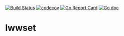 [![Build Status](https://travis-ci.org/nishaad78/lwwset.svg?branch=master)](https://travis-ci.org/nishaad78/lwwset)
[![codecov](https://codecov.io/gh/nishaad78/lwwset/branch/master/graph/badge.svg)](https://codecov.io/gh/nishaad78/lwwset)
[![Go Report Card](https://goreportcard.com/badge/github.com/nishaad78/lwwset)](https://goreportcard.com/report/github.com/nishaad78/lwwset)
[![Go doc](http://img.shields.io/badge/go-documentation-blue.svg?style=flat-square
)](https://godoc.org/github.com/nishaad78/lwwset)

# lwwset